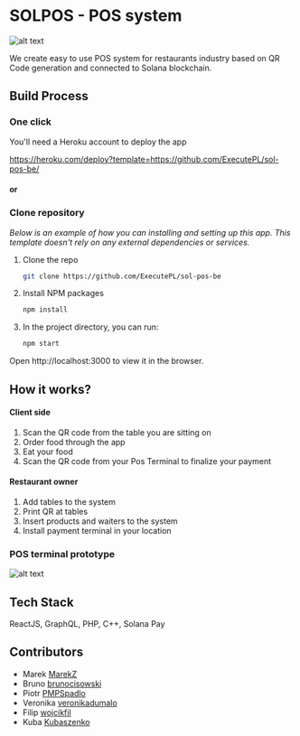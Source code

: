 # SOLPOS - POS system
![alt text](https://user-images.githubusercontent.com/94838246/184983416-27982fe5-2c02-4c68-b6c6-d34e20b9464a.png)

We create easy to use POS system for 
restaurants industry based on QR Code 
generation and connected to Solana 
blockchain.

## Build Process

### One click

You'll need a Heroku account to deploy the app

https://heroku.com/deploy?template=https://github.com/ExecutePL/sol-pos-be/

#### or

### Clone repository
_Below is an example of how you can installing and setting up this app. This template doesn't rely on any external dependencies or services._

1. Clone the repo
   ```sh
   git clone https://github.com/ExecutePL/sol-pos-be
   ```
2. Install NPM packages
   ```sh
   npm install
   ```
3. In the project directory, you can run:
   ```js
   npm start
   ```
Open http://localhost:3000 to view it in the browser.

## How it works?

#### Client side

1. Scan the QR code from the table you are sitting on
2. Order food through the app
3. Eat your food
4. Scan the QR code from your Pos Terminal to finalize your payment

#### Restaurant owner

1. Add tables to the system
2. Print QR at tables
3. Insert products and waiters to the  system
4. Install payment terminal in your location

### POS terminal prototype
![alt text](https://user-images.githubusercontent.com/94838246/184988472-a0417265-3a27-4be8-ab1c-2f33b2f0f07c.png)

## Tech Stack

ReactJS, GraphQL, PHP, C++, Solana Pay

## Contributors

- Marek [MarekZ](https://github.com/katakumby)
- Bruno [brunocisowski](https://github.com/brunocisowski)
- Piotr [PMPSpadlo](https://github.com/PMPSpadlo)
- Veronika [veronikadumalo](https://github.com/veronikadumalo)
- Filip [wojcikfil](https://github.com/wojcikfil)
- Kuba [Kubaszenko](https://github.com/Kubaszenko)
